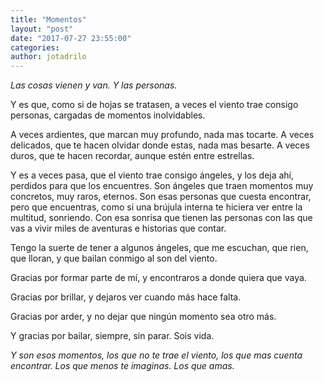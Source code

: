 ```yaml
---
title: "Momentos"
layout: "post"
date: "2017-07-27 23:55:00"
categories: 
author: jotadrilo
---
```


*Las cosas vienen y van. Y las personas.*

Y es que, como si de hojas se tratasen, a veces el viento trae consigo personas, cargadas de momentos inolvidables.

A veces ardientes, que marcan muy profundo, nada mas tocarte.
A veces delicados, que te hacen olvidar donde estas, nada mas besarte.
A veces duros, que te hacen recordar, aunque estén entre estrellas.

Y es a veces pasa, que el viento trae consigo ángeles, y los deja ahí, perdidos para que los encuentres. Son ángeles que traen momentos muy concretos, muy raros, eternos. Son esas personas que cuesta encontrar, pero que encuentras, como si una brújula interna te hiciera ver entre la multitud, sonriendo. Con esa sonrisa que tienen las personas con las que vas a vivir miles de aventuras e historias que contar.

Tengo la suerte de tener a algunos ángeles, que me escuchan, que rien, que lloran, y que bailan conmigo al son del viento. 

Gracias por formar parte de mí, y encontraros a donde quiera que vaya.

Gracias por brillar, y dejaros ver cuando más hace falta.

Gracias por arder, y no dejar que ningún momento sea otro más.

Y gracias por bailar, siempre, sin parar. Sois vida.

*Y son esos momentos, los que no te trae el viento, los que mas cuenta encontrar. Los que menos te imaginas. Los que amas.*
